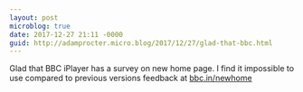 ```yaml
---
layout: post
microblog: true
date: 2017-12-27 21:11 -0000
guid: http://adamprocter.micro.blog/2017/12/27/glad-that-bbc.html
---
```

Glad that BBC iPlayer has a survey on new home page. I find it impossible to use compared to previous versions feedback at [bbc.in/newhome](http://bbc.in/newhome) 
